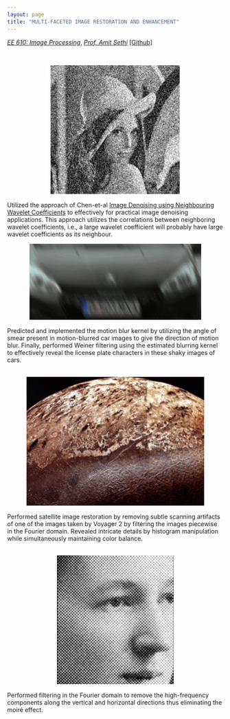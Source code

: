 ```yaml
---
layout: page
title: "MULTI-FACETED IMAGE RESTORATION AND ENHANCEMENT"
---
```



  [_EE 610: Image Processing_](https://www.ee.iitb.ac.in/web/course_lists/ee-610-image-processing/), [_Prof. Amit Sethi_](https://www.ee.iitb.ac.in/~asethi/)  [[Github]](https://github.com/Vansh28Kapoor/MULTI-FACETED-IMAGE-RESTORATION-AND-ENHANCEMENT) 

<br>
<p align="center">
    <img height="300" src="/assets/img/Lena.gif">
</p>

Utilized the approach of Chen-et-al [Image Denoising using Neighbouring Wavelet Coefficients](https://www.egr.msu.edu/~aviyente/neighshrink.pdf) to effectively for practical image denoising applications. This approach utilizes the correlations between neighboring wavelet coefficients, i.e., a large wavelet coefficient will probably have large
wavelet coefficients as its neighbour.

<p align="center">
    <img  width="400"  src="/assets/img/Motion_deblur.gif">
</p>
Predicted and implemented the motion blur kernel by utilizing the angle of smear present in motion-blurred car images to give the direction of motion blur. Finally, performed Weiner filtering using the estimated blurring kernel to effectively reveal the license plate characters in these shaky images of cars.
<br>
<br>

<p align="center">
    <img height="300" src="/assets/img/Triton.gif">
</p>
Performed satellite image restoration by removing subtle scanning artifacts of one of the images taken by Voyager 2 by filtering the images piecewise in the Fourier domain. Revealed intricate details by histogram manipulation while simultaneously maintaining color balance. 
<br>
<br>
<p align="center">
    <img height="300" src="/assets/img/Moire.gif">
</p>
Performed filtering in the Fourier domain to remove the high-frequency components along the vertical and horizontal directions thus eliminating the moiré effect.
